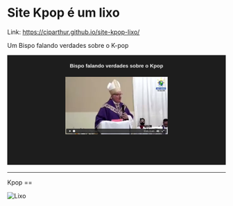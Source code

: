# Site Kpop é um lixo

Link: https://ciparthur.github.io/site-kpop-lixo/

Um Bispo falando verdades sobre o K-pop

![K-pop lixo](imagens/kpoplixo.png)

 ---

 Kpop ==

 ![Lixo](imagens/favicon.ico)
 
